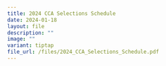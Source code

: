 ```yaml
---
title: 2024 CCA Selections Schedule
date: 2024-01-18
layout: file
description: ""
image: ""
variant: tiptap
file_url: /files/2024_CCA_Selections_Schedule.pdf
---
```

